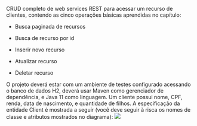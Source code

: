 CRUD completo de web services REST para acessar um recurso de clientes, contendo as cinco operações básicas aprendidas no capítulo:

* Busca paginada de recursos

* Busca de recurso por id

* Inserir novo recurso

* Atualizar recurso

* Deletar recurso

O projeto deverá estar com um ambiente de testes configurado acessando o banco de dados H2, deverá usar Maven como gerenciador de dependência, e Java 11 como linguagem.
Um cliente possui nome, CPF, renda, data de nascimento, e quantidade de filhos. A especificação da entidade Client é mostrada a seguir (você deve seguir à risca os nomes de classe e atributos mostrados no diagrama):
<img src=".img/diagrama.jpg"/>
